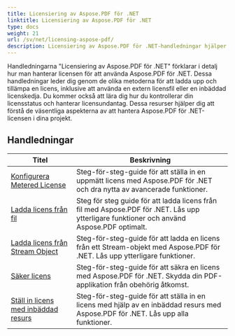 ```yaml
---
title: Licensiering av Aspose.PDF för .NET
linktitle: Licensiering av Aspose.PDF för .NET
type: docs
weight: 21
url: /sv/net/licensing-aspose-pdf/
description: Licensiering av Aspose.PDF för .NET-handledningar hjälper dig att hantera licensen för att använda Aspose.PDF för .NET, inklusive att ladda och tillämpa licensen.
---
```

Handledningarna "Licensiering av Aspose.PDF för .NET" förklarar i detalj hur man hanterar licensen för att använda Aspose.PDF för .NET. Dessa handledningar leder dig genom de olika metoderna för att ladda upp och tillämpa en licens, inklusive att använda en extern licensfil eller en inbäddad licenskedja. Du kommer också att lära dig hur du kontrollerar din licensstatus och hanterar licensundantag. Dessa resurser hjälper dig att förstå de väsentliga aspekterna av att hantera Aspose.PDF för .NET-licensen i dina projekt.

## Handledningar
| Titel | Beskrivning |
| --- | --- | 
| [Konfigurera Metered License](./configure-metered-license/) | Steg-för-steg-guide för att ställa in en uppmätt licens med Aspose.PDF för .NET och dra nytta av avancerade funktioner. |  
| [Ladda licens från fil](./load-license-from-file/) | Steg för steg guide för att ladda licens från fil med Aspose.PDF för .NET. Lås upp ytterligare funktioner och använd Aspose.PDF optimalt. |  
| [Ladda licens från Stream Object](./load-license-from-stream-object/) | Steg-för-steg-guide för att ladda en licens från ett Stream-objekt med Aspose.PDF för .NET. Lås upp ytterligare funktioner. |  
| [Säker licens](./secure-license/) | Steg-för-steg-guide för att säkra en licens med Aspose.PDF för .NET. Skydda din PDF-applikation från obehörig åtkomst. |  
| [Ställ in licens med inbäddad resurs](./set-license-using-embedded-resource/) | Steg-för-steg-guide för att ställa in en licens med hjälp av en inbäddad resurs med Aspose.PDF för .NET. Lås upp alla funktioner. |  